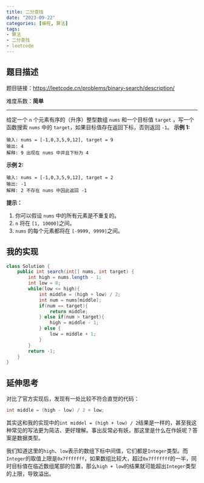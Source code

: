```yaml
---
title: 二分查找
date: "2023-09-22"
categories: [编程, 算法]
tags:
- 算法
- 二分查找
- leetcode
---
```


## 题目描述

题目链接：https://leetcode.cn/problems/binary-search/description/

难度系数：**简单**

---

给定一个 `n` 个元素有序的（升序）整型数组 `nums` 和一个目标值 `target` ，写一个函数搜索 `nums` 中的 `target`，如果目标值存在返回下标，否则返回 `-1`。
**示例 1:**

```
输入: nums = [-1,0,3,5,9,12], target = 9
输出: 4
解释: 9 出现在 nums 中并且下标为 4
```

**示例 2:**

```
输入: nums = [-1,0,3,5,9,12], target = 2
输出: -1
解释: 2 不存在 nums 中因此返回 -1 
```

**提示：**

1. 你可以假设 `nums` 中的所有元素是不重复的。
2. `n` 将在 `[1, 10000]`之间。
3. `nums` 的每个元素都将在 `[-9999, 9999]`之间。

## 我的实现

```java
class Solution {
    public int search(int[] nums, int target) {
        int high = nums.length - 1;
        int low = 0;
        while(low <= high){
            int middle = (high + low) / 2;
            int num = nums[middle];
            if(num == target){
                return middle;
            } else if(num > target){
                high = middle - 1;
            } else {
                low = middle + 1;
            }
        }
        return -1;
    }
}
```

## 延伸思考

对比了官方实现后，发现有一处比较不符合直觉的代码：

```java
int middle = (high - low) / 2 + low;
```

其实这和我的实现中的`int middel = (high + low) / 2`结果是一样的，甚至我这种常见的写法更为简洁、更好理解。事出反常必有妖，那这里是什么在作妖呢？答案是数据类型。

我们知道这里的`high`、`low`表示的数组下标中间值，它们都是`Integer`类型。而`Integer`的取值上限是`0x7fffffff`，如果数组比较大，超过`0x7fffffff`的一半，同时目标值在临近数组尾部的位置，那么`high + low`的结果就可能超出`Integer`类型的上限，导致溢出。
